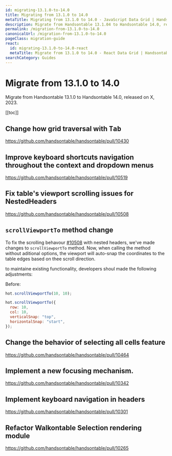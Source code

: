 ```yaml
---
id: migrating-13.1.0-to-14.0
title: Migrating from 13.1.0 to 14.0
metaTitle: Migrating from 13.1.0 to 14.0 - JavaScript Data Grid | Handsontable
description: Migrate from Handsontable 13.1.04 to Handsontable 14.0, released on X, 2023.
permalink: /migration-from-13.1.0-to-14.0
canonicalUrl: /migration-from-13.1.0-to-14.0
pageClass: migration-guide
react:
  id: migrating-13.1.0-to-14.0-react
  metaTitle: Migrate from 13.1.0 to 14.0 - React Data Grid | Handsontable
searchCategory: Guides
---
```


# Migrate from 13.1.0 to 14.0

Migrate from Handsontable 13.1.0 to Handsontable 14.0, released on X, 2023.

[[toc]]

## Change how grid traversal with <kbd>Tab</kbd>

https://github.com/handsontable/handsontable/pull/10430

## Improve keyboard shortcuts navigation throughout the context and dropdown menus

https://github.com/handsontable/handsontable/pull/10519

## Fix table's viewport scrolling issues for NestedHeaders

https://github.com/handsontable/handsontable/pull/10508

## `scrollViewportTo` method change

To fix the scrolling behavour [#10508](https://github.com/handsontable/handsontable/pull/10508) with nested headers, we've made changes to `scrollViewportTo` method. Now, when calling the method without aditional options, the viewport will auto-snap the coordinates to the table edges based on thee scroll direction. 

to maintaine existing functionality, developers shoul made the following adjustments: 

Before:

```js
hot.scrollViewportTo(10, 10);
```

```js
hot.scrollViewportTo({
  row: 10,
  col: 10,
  verticalSnap: "top",
  horizontalSnap: "start",
});
```

## Change the behavior of selecting all cells feature

https://github.com/handsontable/handsontable/pull/10464

## Implement a new focusing mechanism.

https://github.com/handsontable/handsontable/pull/10342

## Implement keyboard navigation in headers

https://github.com/handsontable/handsontable/pull/10301

## Refactor Walkontable Selection rendering module

https://github.com/handsontable/handsontable/pull/10265
